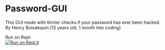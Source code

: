 # Password-GUI
This GUI made with tkinter checks if your password has ever been hacked. By Henry Boisdequin (12 years old, 1 month into coding)

Run on Repl:                                                                                                                    
[![Run on Repl.it](https://repl.it/badge/github/henryboisdequin/Password-GUI)](https://repl.it/github/henryboisdequin/Password-GUI)

